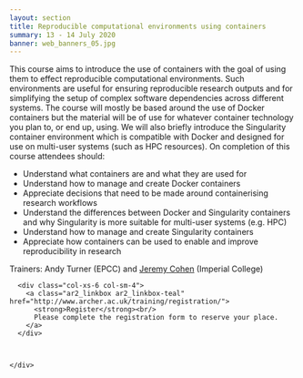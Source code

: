 ```yaml
---
layout: section
title: Reproducible computational environments using containers
summary: 13 - 14 July 2020  
banner: web_banners_05.jpg
---
```



This course aims to introduce the use of containers with the goal of using them to effect reproducible computational environments. Such environments are useful for ensuring reproducible research outputs and for simplifying the setup of complex software dependencies across different systems. The course will mostly be based around the use of Docker containers but the material will be of use for whatever container technology you plan to, or end up, using. We will also briefly introduce the Singularity container environment which is compatible with Docker and designed for use on multi-user systems (such as HPC resources). On completion of this course attendees should:

* Understand what containers are and what they are used for
* Understand how to manage and create Docker containers
* Appreciate decisions that need to be made around containerising research workflows
* Understand the differences between Docker and Singularity containers and why Singularity is more suitable for multi-user systems (e.g. HPC)
* Understand how to manage and create Singularity containers
* Appreciate how containers can be used to enable and improve reproducibility in research

Trainers: Andy Turner (EPCC) and [Jeremy Cohen]( https://www.imperial.ac.uk/people/jeremy.cohen) (Imperial College)

<section id="service">
  <div class="container">
    <div class="row ">	

      <div class="col-xs-6 col-sm-4">
        <a class="ar2_linkbox ar2_linkbox-teal" href="http://www.archer.ac.uk/training/registration/">
          <strong>Register</strong><br/>
          Please complete the registration form to reserve your place.
        </a>
      </div>


										
    </div>
  </div>
</section>



